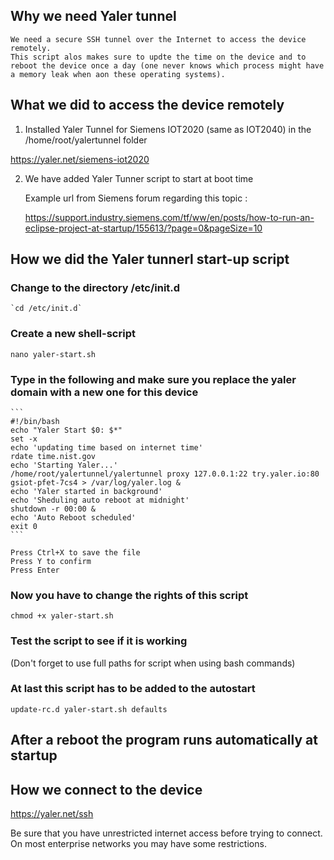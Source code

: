 ## Why we need Yaler tunnel

    We need a secure SSH tunnel over the Internet to access the device remotely.
    This script alos makes sure to updte the time on the device and to reboot the device once a day (one never knows which process might have a memory leak when aon these operating systems).

    

## What we did to access the device remotely

1. Installed Yaler Tunnel for Siemens IOT2020 (same as IOT2040) in the /home/root/yalertunnel folder

https://yaler.net/siemens-iot2020

2. We have added Yaler Tunner script to start at boot time

    Example url from Siemens forum regarding this topic :

    https://support.industry.siemens.com/tf/ww/en/posts/how-to-run-an-eclipse-project-at-startup/155613/?page=0&pageSize=10

## How we did the Yaler tunnerl start-up script

### Change to the directory /etc/init.d

    `cd /etc/init.d`

### Create a new shell-script

`nano yaler-start.sh`

### Type in the following and make sure you replace the yaler domain with a new one for this device

    ```
    #!/bin/bash
    echo "Yaler Start $0: $*"
    set -x
    echo 'updating time based on internet time'
    rdate time.nist.gov
    echo 'Starting Yaler...'
    /home/root/yalertunnel/yalertunnel proxy 127.0.0.1:22 try.yaler.io:80 gsiot-pfet-7cs4 > /var/log/yaler.log &
    echo 'Yaler started in background'
    echo 'Sheduling auto reboot at midnight'
    shutdown -r 00:00 &
    echo 'Auto Reboot scheduled'
    exit 0
    ```

    Press Ctrl+X to save the file
    Press Y to confirm
    Press Enter

### Now you have to change the rights of this script

`chmod +x yaler-start.sh`

### Test the script to see if it is working

(Don't forget to use full paths for script when using bash commands)

### At last this script has to be added to the autostart

`update-rc.d yaler-start.sh defaults`

## After a reboot the program runs automatically at startup

## How we connect to the device

https://yaler.net/ssh

Be sure that you have unrestricted internet access before trying to connect. On most enterprise networks you may have some restrictions.
